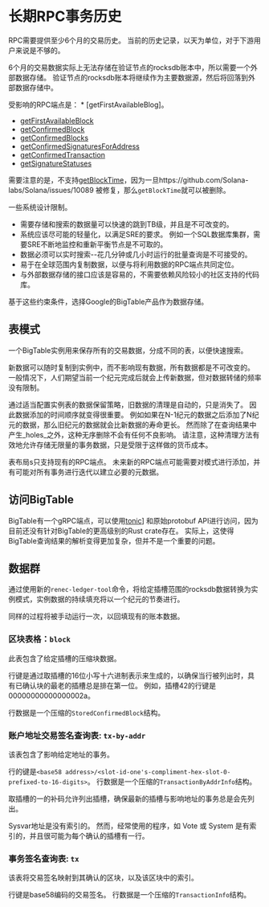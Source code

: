 # 长期RPC事务历史
RPC需要提供至少6个月的交易历史。  当前的历史记录，以天为单位，对于下游用户来说是不够的。

6个月的交易数据实际上无法存储在验证节点的rocksdb账本中，所以需要一个外部数据存储。   验证节点的rocksdb账本将继续作为主要数据源，然后将回落到外部数据存储中。

受影响的RPC端点是： * [getFirstAvailableBlog]。
* [getFirstAvailableBlock](developing/clients/jsonrpc-api.md#getfirstavailableblock)
* [getConfirmedBlock](developing/clients/jsonrpc-api.md#getconfirmedblock)
* [getConfirmedBlocks](developing/clients/jsonrpc-api.md#getconfirmedblocks)
* [getConfirmedSignaturesForAddress](developing/clients/jsonrpc-api.md#getconfirmedsignaturesforaddress)
* [getConfirmedTransaction](developing/clients/jsonrpc-api.md#getconfirmedtransaction)
* [getSignatureStatuses](developing/clients/jsonrpc-api.md#getsignaturestatuses)

需要注意的是，不支持[getBlockTime](developing/clients/jsonrpc-api.md#getblocktime)，因为一旦https://github.com/Solana-labs/Solana/issues/10089 被修复，那么`getBlockTime`就可以被删除。

一些系统设计限制。
* 需要存储和搜索的数据量可以快速的跳到TB级，并且是不可改变的。
* 系统应该尽可能的轻量化，以满足SRE的要求。  例如一个SQL数据库集群，需要SRE不断地监控和重新平衡节点是不可取的。
* 数据必须可以实时搜索--花几分钟或几小时运行的批量查询是不可接受的。
* 易于在全球范围内复制数据，以便与将利用数据的RPC端点共同定位。
* 与外部数据存储的接口应该是容易的，不需要依赖风险较小的社区支持的代码库。

基于这些约束条件，选择Google的BigTable产品作为数据存储。

## 表模式
一个BigTable实例用来保存所有的交易数据，分成不同的表，以便快速搜索。

新数据可以随时复制到实例中，而不影响现有数据，所有数据都是不可改变的。  一般情况下，人们期望当前一个纪元完成后就会上传新数据，但对数据转储的频率没有限制。

通过适当配置实例表的数据保留策略，旧数据的清理是自动的，只是消失了。  因此数据添加的时间顺序就变得很重要。  例如如果在N-1纪元的数据之后添加了N纪元的数据，那么旧纪元的数据就会比新数据的寿命更长。  然而除了在查询结果中产生_holes_之外，这种无序删除不会有任何不良影响。  请注意，这种清理方法有效地允许存储无限量的事务数据，只是受限于这样做的货币成本。

表布局s只支持现有的RPC端点。  未来新的RPC端点可能需要对模式进行添加，并有可能对所有事务进行迭代以建立必要的元数据。

## 访问BigTable
BigTable有一个gRPC端点，可以使用[tonic](https://crates.io/crates/crate)] 和原始protobuf API进行访问，因为目前还没有针对BigTable的更高级别的Rust crate存在。  实际上，这使得BigTable查询结果的解析变得更加复杂，但并不是一个重要的问题。

## 数据群
通过使用新的`renec-ledger-tool`命令，将给定插槽范围的rocksdb数据转换为实例模式，实例数据的持续填充将以一个纪元的节奏进行。

同样的过程将被手动运行一次，以回填现有的账本数据。

### 区块表格：`block`

此表包含了给定插槽的压缩块数据。

行键是通过取插槽的16位小写十六进制表示来生成的，以确保当行被列出时，具有已确认块的最老的插槽总是排在第一位。  例如，插槽42的行键是00000000000000002a。

行数据是一个压缩的`StoredConfirmedBlock`结构。


### 账户地址交易签名查询表: `tx-by-addr`

该表包含了影响给定地址的事务。

行的键是`<base58
address>/<slot-id-one's-compliment-hex-slot-0-prefixed-to-16-digits>`。  行数据是一个压缩的`TransactionByAddrInfo`结构。

取插槽的一的补码允许列出插槽，确保最新的插槽与影响地址的事务总是会先列出。

Sysvar地址是没有索引的。  然而，经常使用的程序，如 Vote 或 System 是有索引的，并且很可能为每个确认的插槽有一行。

### 事务签名查询表: `tx`

该表将交易签名映射到其确认的区块，以及该区块中的索引。

行键是base58编码的交易签名。 行数据是一个压缩的`TransactionInfo`结构。
